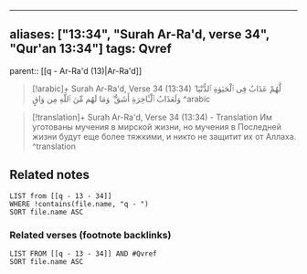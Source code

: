 
---
aliases: ["13:34", "Surah Ar-Ra'd, verse 34", "Qur'an 13:34"]
tags: Qvref
---

parent:: [[q - Ar-Ra'd (13)|Ar-Ra'd]]

> [!arabic]+ Surah Ar-Ra'd, Verse 34 (13:34)
> <span class="quran-arabic">لَّهُمْ عَذَابٌ فِى ٱلْحَيَوٰةِ ٱلدُّنْيَا ۖ وَلَعَذَابُ ٱلْـَٔاخِرَةِ أَشَقُّ ۖ وَمَا لَهُم مِّنَ ٱللَّهِ مِن وَاقٍ</span>
^arabic

> [!translation]+ Surah Ar-Ra'd, Verse 34 (13:34) - Translation
> Им уготованы мучения в мирской жизни, но мучения в Последней жизни будут еще более тяжкими, и никто не защитит их от Аллаха.
^translation



## Related notes
```dataview
LIST from [[q - 13 - 34]]
WHERE !contains(file.name, "q - ")
SORT file.name ASC
```

### Related verses (footnote backlinks)
```dataview
LIST FROM [[q - 13 - 34]] AND #Qvref
SORT file.name ASC
```

